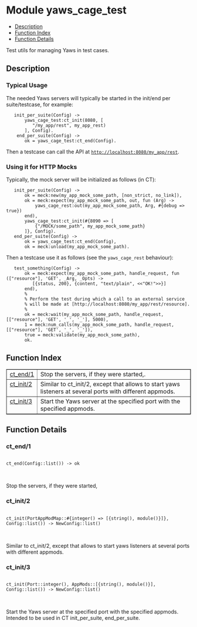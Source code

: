 

# Module yaws_cage_test #
* [Description](#description)
* [Function Index](#index)
* [Function Details](#functions)

Test utils for managing Yaws in test cases.

<a name="description"></a>

## Description ##


### <a name="Typical_Usage">Typical Usage</a> ###

The needed Yaws servers will typically be started in the
init/end per suite/testcase, for example:

```
   init_per_suite(Config) ->
       yaws_cage_test:ct_init(8080, [
          "/my_app/rest", my_app_rest)
       ], Config).
    end_per_suite(Config) ->
       ok = yaws_cage_test:ct_end(Config).
```

Then a testcase can call the API at [`http://localhost:8080/my_app/rest`](http://localhost:8080/my_app/rest).


### <a name="Using_it_for_HTTP_Mocks">Using it for HTTP Mocks</a> ###

Typically, the mock server will be initialized as follows (in CT):

```
   init_per_suite(Config) ->
       ok = meck:new(my_app_mock_some_path, [non_strict, no_link]),
       ok = meck:expect(my_app_mock_some_path, out, fun (Arg) ->
           yaws_cage_rest:out(my_app_mock_some_path, Arg, #{debug => true})
       end),
       yaws_cage_test:ct_init(#{8090 => [
           {"/MOCK/some_path", my_app_mock_some_path}
       ]}, Config).
   end_per_suite(Config) ->
       ok = yaws_cage_test:ct_end(Config),
       ok = meck:unload(my_app_mock_some_path).
```

Then a testcase use it as follows (see the `yaws_cage_rest` behaviour):

```
   test_something(Config) ->
       ok = meck:expect(my_app_mock_some_path, handle_request, fun (["resource"], 'GET', _Arg, _Opts) ->
          [{status, 200}, {content, "text/plain", <<"OK!">>}]
       end),
       %
       % Perform the test during which a call to an external service
       % will be made at [http://localhost:8080/my_app/rest/resource].
       %
       ok = meck:wait(my_app_mock_some_path, handle_request, [["resource"], 'GET', '_', '_'], 5000),
       1 = meck:num_calls(my_app_mock_some_path, handle_request, [["resource"], 'GET', '_', '_']),
       true = meck:validate(my_app_mock_some_path),
       ok.
```

<a name="index"></a>

## Function Index ##


<table width="100%" border="1" cellspacing="0" cellpadding="2" summary="function index"><tr><td valign="top"><a href="#ct_end-1">ct_end/1</a></td><td>
Stop the servers, if they were started,.</td></tr><tr><td valign="top"><a href="#ct_init-2">ct_init/2</a></td><td>
Similar to ct_init/2, except that allows to start yaws
listeners at several ports with different appmods.</td></tr><tr><td valign="top"><a href="#ct_init-3">ct_init/3</a></td><td>
Start the Yaws server at the specified port with the specified appmods.</td></tr></table>


<a name="functions"></a>

## Function Details ##

<a name="ct_end-1"></a>

### ct_end/1 ###

<pre><code>
ct_end(Config::list()) -&gt; ok
</code></pre>
<br />

Stop the servers, if they were started,

<a name="ct_init-2"></a>

### ct_init/2 ###

<pre><code>
ct_init(PortAppModMap::#{integer() =&gt; [{string(), module()}]}, Config::list()) -&gt; NewConfig::list()
</code></pre>
<br />

Similar to ct_init/2, except that allows to start yaws
listeners at several ports with different appmods.

<a name="ct_init-3"></a>

### ct_init/3 ###

<pre><code>
ct_init(Port::integer(), AppMods::[{string(), module()}], Config::list()) -&gt; NewConfig::list()
</code></pre>
<br />

Start the Yaws server at the specified port with the specified appmods.
Intended to be used in CT init_per_suite, end_per_suite.


